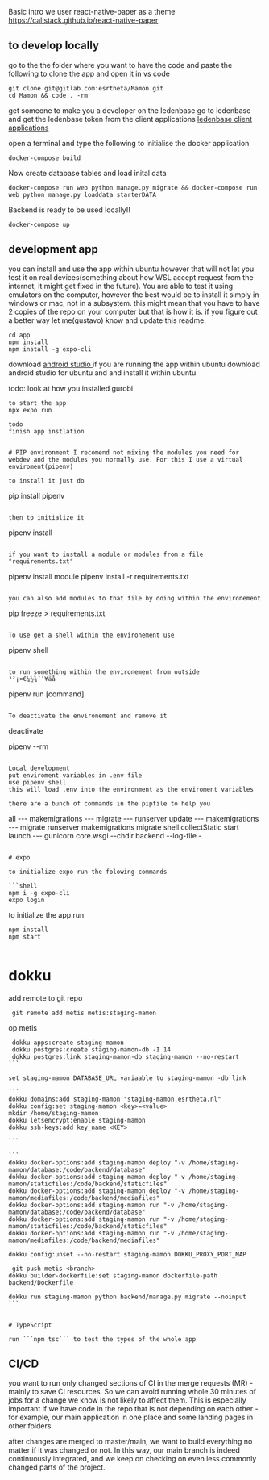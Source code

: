 Basic intro we user
react-native-paper as a theme
https://callstack.github.io/react-native-paper

## to develop locally

go to the the folder where you want to have the code and paste the following to clone the app and open it in vs code

```
git clone git@gitlab.com:esrtheta/Mamon.git
cd Mamon && code . -rm
```

get someone to make you a developer on the ledenbase
go to ledenbase and get the ledenbase token from the client applications
[ledenbase client applications](https://ledenbase.esrtheta.nl/common/clientapplication/)

open a terminal and type the following to initialise the docker application

```
docker-compose build
```

Now create database tables and load inital data

```
docker-compose run web python manage.py migrate && docker-compose run web python manage.py loaddata starterDATA
```

Backend is ready to be used locally!!

```
docker-compose up
```

## development app

you can install and use the app within ubuntu however that will not let you test it on real devices(something about how WSL accept request from the internet, it might get fixed in the future). You are able to test it using emulators on the computer, however the best would be to install it simply in windows or mac, not in a subsystem. this might mean that you have to have 2 copies of the repo on your computer but that is how it is. if you figure out a better way let me(gustavo) know and update this readme.

```
cd app
npm install
npm install -g expo-cli
```

download [android studio ](https://developer.android.com/studio#downloads) if you are running the app within ubuntu download android studio for ubuntu and and install it within ubuntu

todo: look at how you installed gurobi

```
to start the app
npx expo run

todo
finish app instlation


# PIP environment I recomend not mixing the modules you need for webdev and the modules you normally use. For this I use a virtual enviroment(pipenv)

to install it just do

```

pip install pipenv

```

then to initialize it

```

pipenv install

```

if you want to install a module or modules from a file "requirements.txt"

```

pipenv install module
pipenv install -r requirements.txt

```

you can also add modules to that file by doing within the environement

```

pip freeze > requirements.txt

```

To use get a shell within the environement use

```

pipenv shell

```

to run something within the environement from outside
³²¡¤€¼½¾‘’¥äå

```

pipenv run [command]

```

To deactivate the environement and remove it

```

deactivate

pipenv --rm

```

Local development
put enviroment variables in .env file
use pipenv shell
this will load .env into the environment as the enviroment variables

there are a bunch of commands in the pipfile to help you

```

all
--- makemigrations
--- migrate
--- runserver
update
--- makemigrations
--- migrate
runserver
makemigrations
migrate
shell
collectStatic
start
launch
--- gunicorn core.wsgi --chdir backend --log-file -

````

# expo

to initialize expo run the folowing commands

```shell
npm i -g expo-cli
expo login
````

to initialize the app run

```shell
npm install
npm start


```

# dokku

add remote to git repo

```
 git remote add metis metis:staging-mamon
```

op metis

````
 dokku apps:create staging-mamon
 dokku postgres:create staging-mamon-db -I 14
 dokku postgres:link staging-mamon-db staging-mamon --no-restart
```

set staging-mamon DATABASE_URL variaable to staging-mamon -db link

```
dokku domains:add staging-mamon "staging-mamon.esrtheta.nl"
dokku config:set staging-mamon <key>=<value>
mkdir /home/staging-mamon
dokku letsencrypt:enable staging-mamon
dokku ssh-keys:add key_name <KEY>

```

```
dokku docker-options:add staging-mamon deploy "-v /home/staging-mamon/database:/code/backend/database"
dokku docker-options:add staging-mamon deploy "-v /home/staging-mamon/staticfiles:/code/backend/staticfiles"
dokku docker-options:add staging-mamon deploy "-v /home/staging-mamon/mediafiles:/code/backend/mediafiles"
dokku docker-options:add staging-mamon run "-v /home/staging-mamon/database:/code/backend/database"
dokku docker-options:add staging-mamon run "-v /home/staging-mamon/staticfiles:/code/backend/staticfiles"
dokku docker-options:add staging-mamon run "-v /home/staging-mamon/mediafiles:/code/backend/mediafiles"

dokku config:unset --no-restart staging-mamon DOKKU_PROXY_PORT_MAP

 git push metis <branch>
dokku builder-dockerfile:set staging-mamon dockerfile-path backend/Dockerfile

dokku run staging-mamon python backend/manage.py migrate --noinput
```


# TypeScript

run ```npm tsc``` to test the types of the whole app
````


## CI/CD 
you want to run only changed sections of CI in the merge requests (MR) - mainly to save CI resources. So we can avoid running whole 30 minutes of jobs for a change we know is not likely to affect them. This is especially important if we have code in the repo that is not depending on each other - for example, our main application in one place and some landing pages in other folders.

after changes are merged to master/main, we want to build everything no matter if it was changed or not. In this way, our main branch is indeed continuously integrated, and we keep on checking on even less commonly changed parts of the project.